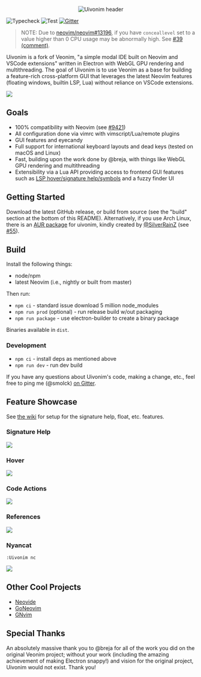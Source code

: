 <p align="center">
	<img src="./art/header.png" alt="Uivonim header"></img>
</p>

![Typecheck](https://github.com/smolck/uivonim/workflows/Typecheck/badge.svg) ![Test](https://github.com/smolck/uivonim/workflows/Test/badge.svg) [![Gitter](https://badges.gitter.im/uivonim/community.svg)](https://gitter.im/uivonim/community?utm_source=badge&utm_medium=badge&utm_campaign=pr-badge)

> NOTE: Due to [neovim/neovim#13196](https://github.com/neovim/neovim/issues/13196), if you have `conceallevel` set to a value higher than 0 CPU usage may be abnormally high. See [#39 (comment)](https://github.com/smolck/uivonim/issues/39#issuecomment-719816263).

Uivonim is a fork of Veonim,
"a simple modal IDE built on Neovim and VSCode extensions" written in Electron with WebGL GPU
rendering and multithreading. The goal of
Uivonim is to use Veonim as a base for building a feature-rich cross-platform GUI
that leverages the latest Neovim features (floating windows, builtin LSP, Lua)
without reliance on VSCode extensions.

![](./screenshots/main.png)

## Goals

- 100% compatibility with Neovim (see [#9421](https://github.com/neovim/neovim/issues/9421))
- All configuration done via vimrc with vimscript/Lua/remote plugins
- GUI features and eyecandy
- Full support for international keyboard layouts and dead keys (tested on macOS and Linux)
- Fast, building upon the work done by @breja, with things like WebGL GPU
  rendering and multithreading
- Extensibility via a Lua API providing access to frontend GUI features such as
  [LSP hover/signature help/symbols](https://github.com/smolck/uivonim/wiki/Builtin-LSP) and a fuzzy finder UI

## Getting Started

Download the latest GitHub release, or build from source (see the "build" section at the bottom of this README). Alternatively,
if you use Arch Linux, there is an [AUR package](https://aur.archlinux.org/packages/uivonim-git/) for uivonim, kindly created
by [@SilverRainZ](https://github.com/SilverRainZ) (see [#55](https://github.com/smolck/uivonim/issues/55)).

## Build

Install the following things:

- node/npm
- latest Neovim (i.e., nightly or built from master)

Then run:

- `npm ci` - standard issue download 5 million node_modules
- `npm run prod` (optional) - run release build w/out packaging
- `npm run package` - use electron-builder to create a binary package

Binaries available in `dist`.

### Development

- `npm ci` - install deps as mentioned above
- `npm run dev` - run dev build

If you have any questions about Uivonim's code, making a change, etc., feel free to ping me (@smolck)
[on Gitter](https://gitter.im/uivonim/community).

## Feature Showcase

See [the wiki](https://github.com/smolck/uivonim/wiki/Builtin-LSP) for setup for
the signature help, float, etc. features.

### Signature Help

![](screenshots/signature_help.png)

### Hover

![](screenshots/hover.png)

### Code Actions

![](screenshots/code_action.png)

### References

![](screenshots/references.png)

### Nyancat

`:Uivonim nc`

![](screenshots/nyancat.png)

## Other Cool Projects

- [Neovide](https://github.com/Kethku/neovide)
- [GoNeovim](https://github.com/akiyosi/goneovim)
- [GNvim](https://github.com/vhakulinen/gnvim)

## Special Thanks

An absolutely massive thank you to @breja for all
of the work you did on the original Veonim project; without your work
(including the amazing achievement of making Electron snappy!) and vision
for the original project, Uivonim would not exist. Thank you!
